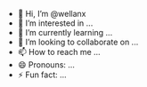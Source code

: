 - 👋 Hi, I’m @wellanx
- 👀 I’m interested in ...
- 🌱 I’m currently learning ...
- 💞️ I’m looking to collaborate on ...
- 📫 How to reach me ...
- 😄 Pronouns: ...
- ⚡ Fun fact: ...

<!---
wellanx/wellanx is a ✨ special ✨ repository because its `README.md` (this file) appears on your GitHub profile.
You can click the Preview link to take a look at your changes.
--->
